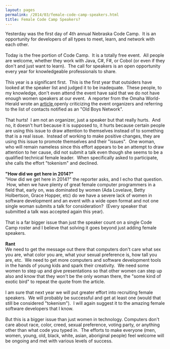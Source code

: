 ```yaml
---
layout: pages
permalink: /2014/03/female-code-camp-speakers.html
title: Female Code Camp Speakers?
---
```

Yesterday was the first day of 4th annual Nebraska Code Camp. &nbsp;It is an opportunity for developers of all types to meet, learn, and network with each other.<br />
<br />
Today is the free portion of Code Camp. &nbsp;It is a totally free event. &nbsp;All people are welcome, whether they work with Java, C#, F#, or Cobol (or even if they don't and just want to learn). &nbsp;The call for speakers is an open opportunity every year for knowledgeable professionals to share.<br />
<br />
This year is a significant first. &nbsp;This is the first year that outsiders have looked at the speaker list and judged it to be inadequate. &nbsp;These people, to my knowledge, don't even attend the event have said that we do not have enough women speakers at our event. &nbsp;A reporter from the Omaha World-Herald wrote an <a href="http://g.grax.com/O5HfJ8">article </a>openly criticizing the event organizers and referring to the list of contacts notified as an "Old Boys Network".<br />
<br />
That hurts! &nbsp;I am not an organizer, just a speaker but that really hurts. &nbsp;And no, it doesn't hurt because it is supposed to, it hurts because certain people are using this issue to draw attention to themselves instead of to something that is a real issue. &nbsp;Instead of working to make positive changes, they are using this issue to promote themselves and their "issues". &nbsp;One woman, who will remain nameless since this effort appears to be an attempt to draw attention to her cause, did not submit a talk even though she seems to be a qualified technical female leader. &nbsp;When specifically asked to participate, she calls the effort "tokenism" and declined.<br />
<br />
<b>"How did we get here in 2014?"</b><br />
"How did we get here in 2014?" the reporter asks, and I echo that question. &nbsp;How, when we have plenty of great female computer programmers in a field that, early on, was dominated by women (Ada Lovelave, Betty Holbertson, Grace Hopper, etc) do we have a severe lack of women in software development and an event with a wide open format and not one single woman submits a talk for consideration? &nbsp;(Every speaker that submitted a talk was accepted again this year).<br />
<br />
That is a far bigger issue than just the speaker count on a single Code Camp roster and I believe that solving it goes beyond just adding female speakers.<br />
<br />
<b>Rant</b><br />
We need to get the message out there that computers don't care what sex you are, what color you are, what your sexual preference is, how tall you are, etc. &nbsp;We need to get more computers and software development tools in the hands of young kids and spark their creativity. &nbsp;We need some women to step up and give presentations so that other women can step up also and know that they won't be the only woman there, the "some kind of exotic bird" to repeat the quote from the article.<br />
<br />
I am sure that next year we will put greater effort into recruiting female speakers. &nbsp;We will probably be successful and get at least one (would that still be considered "tokenism"). &nbsp;I will again suggest it to the amazing female software developers that I know. <br />
<br />
But this is a bigger issue than just women in technology. Computers don't care about race, color, creed, sexual preference, voting party, or anything other than what code you typed in. &nbsp;The efforts to make everyone (men, women, young, old, black, white, asian, aboriginal people) feel welcome will be ongoing and met with various levels of success.<br />
<br />
<br />
<br />
<br />
<br />

